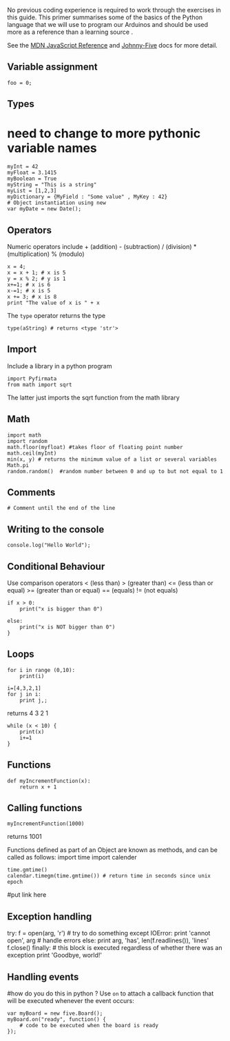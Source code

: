 

No previous coding experience is required to work through the exercises in this guide. This primer summarises some of the basics of the Python language that we will use to program our Arduinos and should be used more as a reference than a learning source . 

See the [MDN JavaScript Reference](https:#developer.mozilla.org/en-US/docs/Web/JavaScript/Reference) and <a href="https:#github.com/rwaldron/johnny-five">Johnny-Five</a> docs for more detail.


## Variable assignment

    foo = 0;

## Types
# need to change to more pythonic variable names 
    myInt = 42
    myFloat = 3.1415
    myBoolean = True
    myString = "This is a string"
    myList = [1,2,3]
    myDictionary = {MyField : "Some value" , MyKey : 42}
    # Object instantiation using new
    var myDate = new Date();

## Operators

Numeric operators include + (addition) - (subtraction) / (division) * (multiplication) % (modulo)

    x = 4;
    x = x + 1; # x is 5
    y = x % 2; # y is 1
    x+=1; # x is 6
    x-=1; # x is 5
    x += 3; # x is 8
    print "The value of x is " + x


The `type` operator returns the type
    
    type(aString) # returns <type 'str'>

## Import

Include a library in a python program

    import Pyfirmata
	from math import sqrt
	
The latter just imports the sqrt function from the math library 


## Math
	import math 
	import random 
    math.floor(myfloat) #takes floor of floating point number
    math.ceil(myInt)
    min(x, y) # returns the minimum value of a list or several variables 
    Math.pi
    random.random()  #random number between 0 and up to but not equal to 1

## Comments

    # Comment until the end of the line

    
## Writing to the console

    console.log("Hello World");

## Conditional Behaviour

Use comparison operators < (less than) > (greater than) <= (less than or equal) >= (greater than or equal) == (equals) != (not equals) 

    if x > 0:
		print("x is bigger than 0")
	    
    else:
	    print("x is NOT bigger than 0")
    }

## Loops

    for i in range (0,10):
    	print(i)
    
	i=[4,3,2,1]
    for j in i:
    	print j,;

returns 4 3 2 1

    while (x < 10) {
    	print(x)
    	i+=1
    }

## Functions

    def myIncrementFunction(x):
    	return x + 1
    

## Calling functions

    myIncrementFunction(1000)
returns 1001

Functions defined as part of an Object are known as methods, and can be called as follows:
	import time 
	import calender
	
    time.gmtime()
	calendar.timegm(time.gmtime()) # return time in seconds since unix epoch 
#put link here 
## Exception handling


 try:
        f = open(arg, 'r')          # try to do something
    except IOError:
        print 'cannot open', arg  # handle errors
    else:
        print arg, 'has', len(f.readlines()), 'lines'
        f.close()
    finally:   # this block is executed regardless of whether there was an exception
        print 'Goodbye, world!'

## Handling events
#how do you do this in python ? 
Use `on` to attach a callback function that will be executed whenever the event occurs:

    var myBoard = new five.Board();
    myBoard.on("ready", function() {
    	# code to be executed when the board is ready
    });

